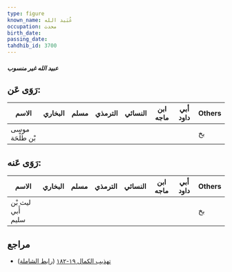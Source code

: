```yaml
---
type: figure
known_name: عُبَيد الله
occupation: محدث
birth_date:
passing_date:
tahdhib_id: 3700
---
```

##### عبيد الله غير منسوب

## رَوَى عَن:
| الاسم            | البخاري | مسلم | الترمذي | النسائي | ابن ماجه | أبي داود | Others |
| ---------------- | ------- | ---- | ------- | ------- | -------- | -------- | ------ |
| موسى بْن طَلْحَة |         |      |         |         |          |          | بخ     |
## رَوَى عَنه:
| الاسم             | البخاري | مسلم | الترمذي | النسائي | ابن ماجه | أبي داود | Others |
| ----------------- | ------- | ---- | ------- | ------- | -------- | -------- | ------ |
| ليث بْن أَبي سليم |         |      |         |         |          |          | بخ     |
## مراجع
- [تهذيب الكمال ١٩-١٨٢](obsidian://open?vault=Tahdhib-al-Kamal&file=Figures/٣٧٠٠-عبيد%20الله%20غير%20منسوب) ([رابط الشاملة](https://shamela.ws/book/3722/9756))
